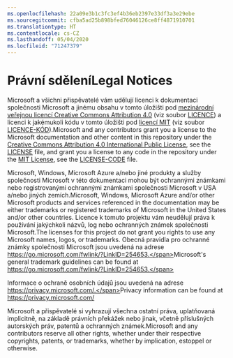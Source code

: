 ```yaml
---
ms.openlocfilehash: 22a09e3b1c3fc3ef4b36eb2397e33df3a3e29ebe
ms.sourcegitcommit: cfba5ad25b898bfed76046126ce8ff4871910701
ms.translationtype: HT
ms.contentlocale: cs-CZ
ms.lasthandoff: 05/04/2020
ms.locfileid: "71247379"
---
```

# <a name="legal-notices"></a><span data-ttu-id="1dfad-101">Právní sdělení</span><span class="sxs-lookup"><span data-stu-id="1dfad-101">Legal Notices</span></span>

<span data-ttu-id="1dfad-102">Microsoft a všichni přispěvatelé vám udělují licenci k dokumentaci společnosti Microsoft a jinému obsahu v tomto úložišti pod [mezinárodní veřejnou licencí Creative Commons Attribution 4.0](https://creativecommons.org/licenses/by/4.0/legalcode) (viz soubor [LICENCE](LICENSE)) a licenci k jakémukoli kódu v tomto úložišti pod [licencí MIT](https://opensource.org/licenses/MIT) (viz soubor [LICENCE-KÓD](LICENSE-CODE)).</span><span class="sxs-lookup"><span data-stu-id="1dfad-102">Microsoft and any contributors grant you a license to the Microsoft documentation and other content in this repository under the [Creative Commons Attribution 4.0 International Public License](https://creativecommons.org/licenses/by/4.0/legalcode), see the [LICENSE](LICENSE) file, and grant you a license to any code in the repository under the [MIT License](https://opensource.org/licenses/MIT), see the [LICENSE-CODE](LICENSE-CODE) file.</span></span>

<span data-ttu-id="1dfad-103">Microsoft, Windows, Microsoft Azure a/nebo jiné produkty a služby společnosti Microsoft v této dokumentaci mohou být ochrannými známkami nebo registrovanými ochrannými známkami společnosti Microsoft v USA a/nebo jiných zemích.</span><span class="sxs-lookup"><span data-stu-id="1dfad-103">Microsoft, Windows, Microsoft Azure and/or other Microsoft products and services referenced in the documentation may be either trademarks or registered trademarks of Microsoft in the United States and/or other countries.</span></span>
<span data-ttu-id="1dfad-104">Licence k tomuto projektu vám neudělují práva k používání jakýchkoli názvů, log nebo ochranných známek společnosti Microsoft.</span><span class="sxs-lookup"><span data-stu-id="1dfad-104">The licenses for this project do not grant you rights to use any Microsoft names, logos, or trademarks.</span></span>
<span data-ttu-id="1dfad-105">Obecná pravidla pro ochranné známky společnosti Microsoft jsou uvedená na adrese https://go.microsoft.com/fwlink/?LinkID=254653.</span><span class="sxs-lookup"><span data-stu-id="1dfad-105">Microsoft's general trademark guidelines can be found at https://go.microsoft.com/fwlink/?LinkID=254653.</span></span>

<span data-ttu-id="1dfad-106">Informace o ochraně osobních údajů jsou uvedená na adrese https://privacy.microsoft.com/.</span><span class="sxs-lookup"><span data-stu-id="1dfad-106">Privacy information can be found at https://privacy.microsoft.com/</span></span>

<span data-ttu-id="1dfad-107">Microsoft a přispěvatelé si vyhrazují všechna ostatní práva, uplatňovaná implicitně, na základě právních překážek nebo jinak, včetně příslušných autorských práv, patentů a ochranných známek.</span><span class="sxs-lookup"><span data-stu-id="1dfad-107">Microsoft and any contributors reserve all other rights, whether under their respective copyrights, patents, or trademarks, whether by implication, estoppel or otherwise.</span></span>
